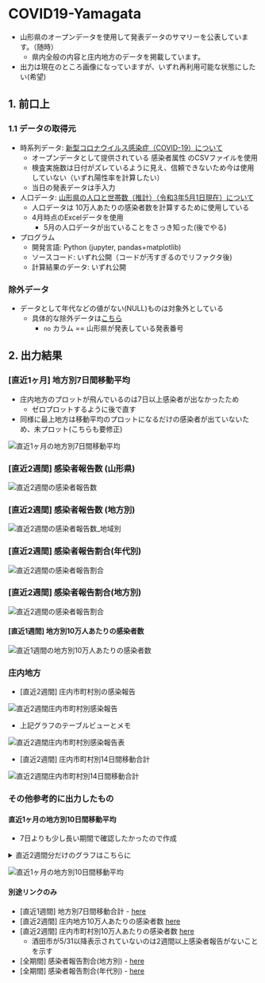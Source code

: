 # COVID19-Yamagata

- 山形県のオープンデータを使用して発表データのサマリーを公表しています。（随時）
   - 県内全般の内容と庄内地方のデータを掲載しています。
- 出力は現在のところ画像になっていますが、いずれ再利用可能な状態にしたい(希望)

## 1. 前口上

### 1.1 データの取得元

- 時系列データ: [新型コロナウイルス感染症（COVID-19）について](https://www.pref.yamagata.jp/090016/bosai/kochibou/kikikanri/covid19/shingata_corona.html)
  - オープンデータとして提供されている 感染者属性 のCSVファイルを使用
  - 検査実施数は日付がズレているように見え、信頼できないため今は使用していない（いずれ陽性率を計算したい）
  - 当日の発表データは手入力
- 人口データ: [山形県の人口と世帯数（推計）（令和3年5月1日現在）について](https://www.pref.yamagata.jp/020052/kensei/shoukai/toukeijouhou/jinkou/jinkm.html)
  - 人口データは 10万人あたりの感染者数を計算するために使用している
  - 4月時点のExcelデータを使用
    - 5月の人口データが出ていることをさっき知った(後でやる)
- プログラム
  - 開発言語: Python (jupyter, pandas+matplotlib)
  - ソースコード: いずれ公開（コードが汚すぎるのでリファクタ後)
  - 計算結果のデータ: いずれ公開

### 除外データ

- データとして年代などの値がない(NULL)ものは対象外としている
  - 具体的な除外データは[こちら](./images/exclusion_data.png)
    - `no` カラム == 山形県が発表している発表番号

## 2. 出力結果

### [直近1ヶ月] 地方別7日間移動平均

- 庄内地方のプロットが飛んでいるのは7日以上感染者が出なかったため
  - ゼロプロットするように後で直す
- 同様に最上地方は移動平均のプロットになるだけの感染者が出ていないため、未プロット(こちらも要修正)

![直近1ヶ月の地方別7日間移動平均](./images/7days_rollingave_patients_1month.png)


### [直近2週間] 感染者報告数 (山形県)

![直近2週間の感染者報告数](./images/recent_2week_patients_bar.png)

### [直近2週間] 感染者報告数 (地方別)

![直近2週間の感染者報告数_地域別](./images/14days_yamagata_patients_byday.png)

### [直近2週間] 感染者報告割合(年代別)

![直近2週間の感染者報告割合](./images/recent_2week_age_pie.png)

### [直近2週間] 感染者報告割合(地方別)

![直近2週間の感染者報告割合](./images/recent_2week_area_pie.png)

####  [直近1週間] 地方別10万人あたりの感染者数

![直近1週間の地方別10万人あたりの感染者数](./images/7days_per_population_1week.png)

### 庄内地方

- [直近2週間] 庄内市町村別の感染報告

![直近2週間庄内市町村別感染報告](./images/14days_shonai_patients_byday.png)

- 上記グラフのテーブルビューとメモ

![直近2週間庄内市町村別感染報告表](./images/14days_shonai_table_view.png)

- [直近2週間] 庄内市町村別14日間移動合計

![直近2週間庄内市町村別14日間移動合計](./images/14days_rollingsum_patients_shonai_area.png)

### その他参考的に出力したもの

#### 直近1ヶ月の地方別10日間移動平均

- 7日よりも少し長い期間で確認したかったので作成

<details>
<summary>直近2週間分だけのグラフはこちらに</summary>
<img src="./images/10days_rollingsum_patients_2week.png"></img>
</details>

![直近1ヶ月の地方別10日間移動平均](./images/10days_rollingsum_patients_1month.png)

#### 別途リンクのみ

- [直近1週間] 地方別7日間移動合計 - [here](./images/7days_rollingsum_1week.png)
- [直近2週間] 庄内地方10万人あたりの感染者数 [here](./images/14days_per_population_shonai.png)
- [直近2週間] 庄内市町村別10万人あたりの感染者数 [here](./images/14days_per_population_shonai_area.png)
  - 酒田市が5/31以降表示されていないのは2週間以上感染者報告がないことを示す
- [全期間] 感染者報告割合(地方別) - [here](./images/all_range_area.png)
- [全期間] 感染者報告割合(年代別) - [here](./images/all_range_age.png)